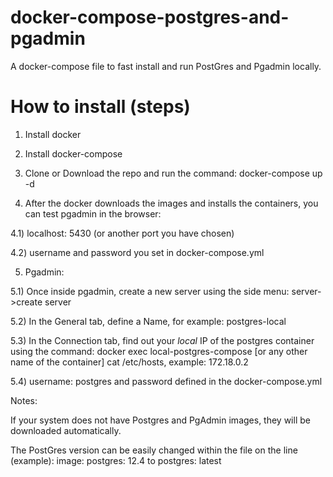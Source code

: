 # docker-compose-postgres-and-pgadmin
A docker-compose file to fast install and run PostGres and Pgadmin locally.

# How to install (steps)

1) Install docker

2) Install docker-compose

3) Clone or Download the repo and run the command: docker-compose up -d

4) After the docker downloads the images and installs the containers, you can test pgadmin in the browser:

4.1) localhost: 5430 (or another port you have chosen)

4.2) username and password you set in docker-compose.yml

5) Pgadmin:

5.1) Once inside pgadmin, create a new server using the side menu: server->create server

5.2) In the General tab, define a Name, for example: postgres-local 

5.3) In the Connection tab, find out your *local* IP of the postgres container using the command: docker exec local-postgres-compose [or any other name of the container] cat /etc/hosts, example: 172.18.0.2

5.4) username: postgres and password defined in the docker-compose.yml

Notes:

If your system does not have Postgres and PgAdmin images, they will be downloaded automatically.

The PostGres version can be easily changed within the file on the line (example):
image: postgres: 12.4 to postgres: latest
